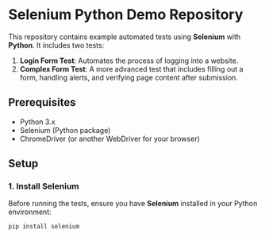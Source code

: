 # Selenium Python Demo Repository

This repository contains example automated tests using **Selenium** with **Python**. It includes two tests:

1. **Login Form Test**: Automates the process of logging into a website.
2. **Complex Form Test**: A more advanced test that includes filling out a form, handling alerts, and verifying page content after submission.

## Prerequisites

- Python 3.x
- Selenium (Python package)
- ChromeDriver (or another WebDriver for your browser)

## Setup

### 1. Install Selenium
Before running the tests, ensure you have **Selenium** installed in your Python environment:

```bash
pip install selenium
